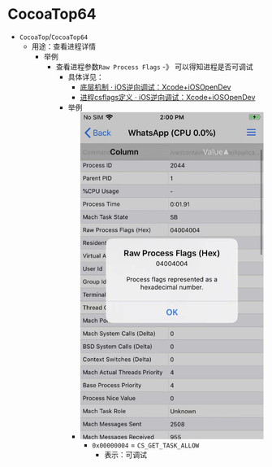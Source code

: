 # CocoaTop64

* `CocoaTop`/`CocoaTop64`
  * 用途：查看进程详情
    * 举例
      * 查看进程参数`Raw Process Flags` -》 可以得知进程是否可调试
        * 具体详见：
          * [底层机制 · iOS逆向调试：Xcode+iOSOpenDev](https://book.crifan.org/books/ios_re_debug_xcode_iosopendev/website/app_debuggable/internal_logic.html)
          * [进程csflags定义 · iOS逆向调试：Xcode+iOSOpenDev](https://book.crifan.org/books/ios_re_debug_xcode_iosopendev/website/appendix/process_csflags.html)
        * 举例
          * ![debuggable_process_flag_whatsapp_04004004](../../assets/img/debuggable_process_flag_whatsapp_04004004.png)
            * `0x00000004` = `CS_GET_TASK_ALLOW`
              * 表示：可调试
